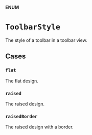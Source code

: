 **ENUM**

# `ToolbarStyle`

The style of a toolbar in a toolbar view.

## Cases
### `flat`

The flat design.

### `raised`

The raised design.

### `raisedBorder`

The raised design with a border.
